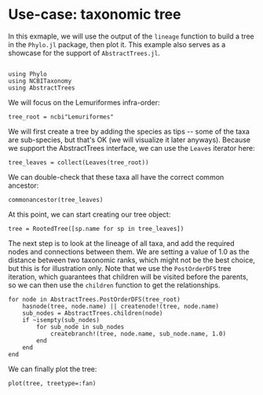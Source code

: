 # Use-case: taxonomic tree

In this exmaple, we will use the output of the `lineage` function to build a
tree in the `Phylo.jl` package, then plot it. This example also serves as a
showcase for the support of `AbstractTrees.jl`.

```@example tree

using Phylo
using NCBITaxonomy
using AbstractTrees
```

We will focus on the Lemuriformes infra-order:

```@example tree
tree_root = ncbi"Lemuriformes"
```

We will first create a tree by adding the species as tips -- some of the taxa
are sub-species, but that's OK (we will visualize it later anyways). Because we
support the AbstractTrees interface, we can use the `Leaves` iterator here:

```@example tree
tree_leaves = collect(Leaves(tree_root))
```

We can double-check that these taxa all have the correct common ancestor:

```@example treee
commonancestor(tree_leaves)
```

At this point, we can start creating our tree object:

```@example treee
tree = RootedTree([sp.name for sp in tree_leaves])
```

The next step is to look at the lineage of all taxa, and add the required nodes
and connections between them. We are setting a value of 1.0 as the distance
between two taxonomic ranks, which might not be the best choice, but this is for
illustration only. Note that we use the `PostOrderDFS` tree iteration, which
guarantees that children will be visited before the parents, so we can then use
the `children` function to get the relationships.

```@example tree
for node in AbstractTrees.PostOrderDFS(tree_root)
    hasnode(tree, node.name) || createnode!(tree, node.name)
    sub_nodes = AbstractTrees.children(node)
    if ~isempty(sub_nodes)
        for sub_node in sub_nodes
            createbranch!(tree, node.name, sub_node.name, 1.0)
        end
    end
end
```

We can finally plot the tree:

```@example tree
plot(tree, treetype=:fan)
```